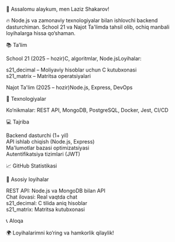 👋 Assalomu alaykum, men Laziz Shakarov!

🔥 Node.js va zamonaviy texnologiyalar bilan ishlovchi backend dasturchiman. School 21 va Najot Ta'limda tahsil olib, ochiq manbali loyihalarga hissa qo‘shaman.

📚 Ta’lim

School 21 (2025 – hozir)C, algoritmlar, Node.jsLoyihalar:  

s21_decimal – Moliyaviy hisoblar uchun C kutubxonasi  
s21_matrix – Matritsa operatsiyalari


Najot Ta'lim (2025 – hozir)Node.js, Express, DevOps



🧰 Texnologiyalar

Ko‘nikmalar: REST API, MongoDB, PostgreSQL, Docker, Jest, CI/CD  

💻 Tajriba

Backend dasturchi (1+ yil)  
API ishlab chiqish (Node.js, Express)  
Ma'lumotlar bazasi optimizatsiyasi  
Autentifikatsiya tizimlari (JWT)




📈 GitHub Statistikasi


🌟 Asosiy loyihalar

REST API: Node.js va MongoDB bilan API  
Chat ilovasi: Real vaqtda chat  
s21_decimal: C tilida aniq hisoblar  
s21_matrix: Matritsa kutubxonasi


📞 Aloqa

🌍 Loyihalarimni ko‘ring va hamkorlik qilaylik!
